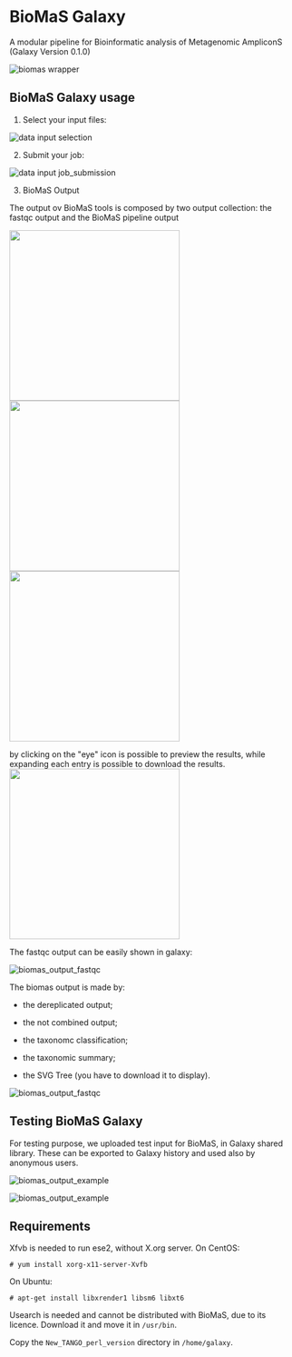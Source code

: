 BioMaS Galaxy
=============

A modular pipeline for Bioinformatic analysis of Metagenomic AmpliconS (Galaxy Version 0.1.0)

![biomas wrapper](https://github.com/ibiom-cnr/itsonewb/raw/master/docs/images/biomas/biomas_galaxy.png)

BioMaS Galaxy usage
-------------------

1. Select your input files:

![data input selection](https://github.com/ibiom-cnr/itsonewb/raw/master/docs/images/biomas/biomas_galaxy_1.png)

2. Submit your job:

![data input job_submission](https://github.com/ibiom-cnr/itsonewb/raw/master/docs/images/biomas/biomas_galaxy_2.png)

3. BioMaS Output

The output ov BioMaS tools is composed by two output collection: the fastqc output and the BioMaS pipeline output

<img src="https://github.com/ibiom-cnr/itsonewb/raw/master/docs/images/biomas/biomas_output_1.png" width="300"/>
<img src="https://github.com/ibiom-cnr/itsonewb/raw/master/docs/images/biomas/biomas_output_2.png" width="300"/>
<img src="https://github.com/ibiom-cnr/itsonewb/raw/master/docs/images/biomas/biomas_output_3.png" width="300"/>

by clicking on the "eye" icon is possible to preview the results, while expanding each entry is possible to download the results.
<img src="https://github.com/ibiom-cnr/itsonewb/raw/master/docs/images/biomas/biomas_output_4.png" width="300"/>

The fastqc output can be easily shown in galaxy:

![biomas_output_fastqc](https://github.com/ibiom-cnr/itsonewb/raw/master/docs/images/biomas/biomas_output_fastqc.png)

The biomas output is made by:

- the dereplicated output;

- the not combined output;

- the taxonomc classification;

- the taxonomic summary;

- the SVG Tree (you have to download it to display).

![biomas_output_fastqc](https://github.com/ibiom-cnr/itsonewb/raw/master/docs/images/biomas/biomas_output_tree.png)

Testing BioMaS Galaxy
---------------------

For testing purpose, we uploaded test input for BioMaS, in Galaxy shared library. These can be exported to Galaxy history and used also by anonymous users.

![biomas_output_example](https://github.com/ibiom-cnr/itsonewb/raw/master/docs/images/biomas/biomas_example_data_1.png)

![biomas_output_example](https://github.com/ibiom-cnr/itsonewb/raw/master/docs/images/biomas/biomas_example_data_2.png)

Requirements
------------

Xfvb is needed to run ese2, without X.org server. On CentOS:

```
# yum install xorg-x11-server-Xvfb
```

On Ubuntu:
```
# apt-get install libxrender1 libsm6 libxt6
```

Usearch is needed and cannot be distributed with BioMaS, due to its licence. Download it and move it in `/usr/bin`.

Copy the ``New_TANGO_perl_version`` directory in `/home/galaxy`.
